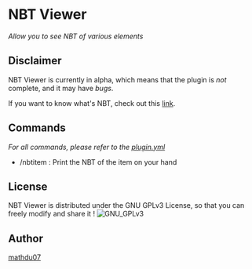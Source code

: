 NBT Viewer
============
*Allow you to see NBT of various elements*

Disclaimer
----------
NBT Viewer is currently in alpha, which means that the plugin is *not* complete, and it may have *bugs*.

If you want to know what's NBT, check out this [link](http://minecraft.gamepedia.com/NBT_format).

Commands
--------
*For all commands, please refer to the [plugin.yml](src/main/resources/plugin.yml)*

+ /nbtitem : Print the NBT of the item on your hand


License
-------
NBT Viewer is distributed under the GNU GPLv3 License, so that you can freely modify and share it !
![GNU_GPLv3](http://www.gnu.org/graphics/gplv3-127x51.png "GNU GPLv3")

Author
------
[mathdu07](https://github.com/mathdu07)